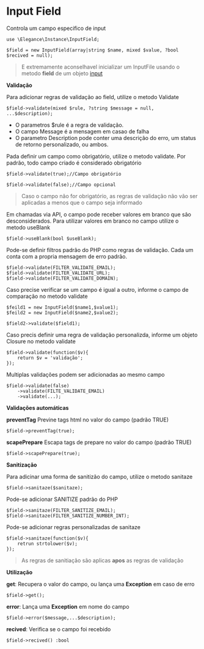 # Input Field

Controla um campo especifico de input

    use \Elegance\Instance\InputField;

    $field = new InputField(array|string $name, mixed $value, ?bool $recived = null);

> E extremamente aconselhavel inicializar um InputFile usando o metodo **field** de um objeto [input](https://github.com/php-elegance/front/tree/main/.doc/class/input/input.md)

**Validação**

Para adicionar regras de validação ao field, utilize o metodo Validate

    $field->validate(mixed $rule, ?string $message = null, ...$description);

- O parametros $rule é a regra de validação.
- O campo Message é a mensagem em casao de falha
- O parametro Description pode conter uma descrição do erro, um status de retorno personalizado, ou ambos.

Pada definir um campo como obrigatório, utilize o metodo validate. Por padrão, todo campo criado é considerado obrigatório

    $field->validate(true);//Campo obrigatório

    $field->validate(false);//Campo opcional

> Caso o campo não for obrigatório, as regras de validação não vão ser aplicadas a menos que o campo seja informado

Em chamadas via API, o campo pode receber valores em branco que são desconsiderados. Para utilizar valores em branco no campo utilize o metodo useBlank

    $field->useBlank(bool $useBlank);

Pode-se definir filtros padrão do PHP como regras de validação. Cada um conta com a propria mensagem de erro padrão.

    $field->validate(FILTER_VALIDATE_EMAIL);
    $field->validate(FILTER_VALIDATE_URL);
    $field->validate(FILTER_VALIDATE_DOMAIN);

Caso precise verificar se um campo é igual a outro, informe o campo de comparação no metodo validate

    $feild1 = new InputField($name1,$value1);
    $feild2 = new InputField($name2,$value2);

    $field2->validate($field1);

Caso precis definir uma regra de validação personalizda, informe um objeto Closure no metodo validate

    $field->validate(function($v){
        return $v = 'validação';
    });

Multiplas validações podem ser adicionadas ao mesmo campo

    $field->validate(false)
        ->validate(FILTE_VALIDATE_EMAIL)
        ->validate(...);

**Validações automáticas**

**preventTag** Previne tags html no valor do campo (padrão TRUE)

    $field->preventTag(true);

**scapePrepare** Escapa tags de prepare no valor do campo (padrão TRUE)

    $field->scapePrepare(true);

**Sanitização**

Para adicinar uma forma de sanitizão do campo, utilize o metodo sanitaze

    $field->sanitaze($sanitaze);

Pode-se adicionar SANITIZE padrão do PHP

    $field->sanitaze(FILTER_SANITIZE_EMAIL);
    $field->sanitaze(FILTER_SANITIZE_NUMBER_INT);

Pode-se adicionar regras personalizadas de sanitaze

    $field->sanitaze(function($v){
        retrun strtolower($v);
    });

> As regras de sanitiação são aplicas **apos** as regras de validação

**Utilização**

**get**: Recupera o valor do campo, ou lança uma **Exception** em caso de erro

    $field->get();

**error**: Lança uma **Exception** em nome do campo

    $field->error($message,...$description);

**recived**: Verifica se o campo foi recebido

    $field->recived() :bool
